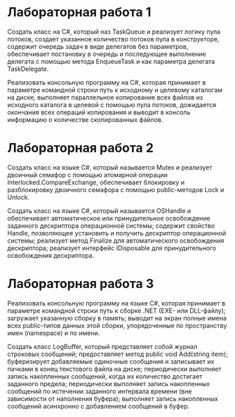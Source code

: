 # Лабораторная работа 1
Создать класс на C#, который наз TaskQueue и реализует логику пула потоков, создает указанное количество потоков пула в конструкторе, содержит очередь задач в виде делегатов без параметров, обеспечивает постановку в очередь и последующее выполнение делегата с помощью метода EnqueueTask и как параметра делегата TaskDelegate.

Реализовать консольную программу на C#, которая принимает в параметре командной строки путь к исходному и целевому каталогам на диске, выполняет параллельное копирование всех файлов из исходного каталога в целевой с помощью пула потоков, дожидается окончания всех операций копирования и выводит в консоль информацию о количестве скопированных файлов.

# Лабораторная работа 2
Создать класс на языке C#, который называется Mutex и реализует двоичный семафор с помощью атомарной операции Interlocked.CompareExchange, обеспечивает блокировку и разблокировку двоичного семафора с помощью public-методов Lock и Unlock.

Создать класс на языке C#, который называется OSHandle и обеспечивает автоматическое или принудительное освобождение заданного дескриптора операционной системы; содержит свойство Handle, позволяющее установить и получить дескриптор операционной системы; реализует метод Finalize для автоматического освобождения дескриптора; реализует интерфейс IDisposable для принудительного освобождения дескриптора.
# Лабораторная работа 3
Реализовать консольную программу на языке C#, которая принимает в параметре командной строки путь к сборке .NET (EXE- или DLL-файлу); загружает указанную сборку в память; выводит на экран полные имена всех public-типов данных этой сборки, упорядоченные по пространству имен (namespace) и по имени.

Создать класс LogBuffer, который представляет собой журнал строковых сообщений; предоставляет метод public void Add(string item); буферизирует добавляемые одиночные сообщения и записывает их пачками в конец текстового файла на диске; периодически выполняет запись накопленных сообщений, когда их количество достигает заданного предела; периодически выполняет запись накопленных сообщений по истечении заданного интервала времени (вне зависимости от наполнения буфера); выполняет запись накопленных сообщений асинхронно с добавлением сообщений в буфер.
